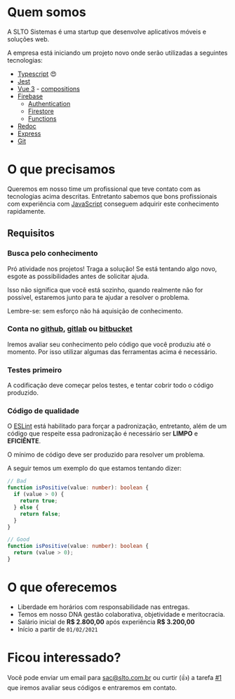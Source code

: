 # Quem somos

A SLTO Sistemas é uma startup que desenvolve aplicativos móveis e soluções web.

A empresa está iniciando um projeto novo onde serão utilizadas a seguintes tecnologias:

- [Typescript](https://www.typescriptlang.org/) :heart_eyes:
- [Jest](https://jestjs.io/)
- [Vue 3](https://v3.vuejs.org/) - [compositions](https://v3.vuejs.org/api/composition-api.html)
- [Firebase](https://firebase.google.com/)
  - [Authentication](https://firebase.google.com/docs/auth)
  - [Firestore](https://firebase.google.com/docs/firestore)
  - [Functions](https://firebase.google.com/docs/functions)
- [Redoc](https://github.com/Redocly/redoc)
- [Express](http://expressjs.com/)
- [Git](https://git-scm.com/)

# O que precisamos

Queremos em nosso time um profissional que teve contato com as tecnologias acima descritas.
Entretanto sabemos que bons profissionais com experiência com [JavaScript](https://developer.mozilla.org/pt-BR/docs/Web/JavaScript) conseguem adquirir este conhecimento rapidamente.

## Requisitos

### Busca pelo conhecimento
Pró atividade nos projetos! 
Traga a solução!
Se está tentando algo novo, esgote as possibilidades antes de solicitar ajuda.

Isso não significa que você está sozinho, quando realmente não for possível, estaremos junto para te ajudar a resolver o problema.

Lembre-se: sem esforço não há aquisição de conhecimento.

### Conta no [github](https://github.com/), [gitlab](https://gitlab.com/) ou [bitbucket](https://bitbucket.org/)

Iremos avaliar seu conhecimento pelo código que você produziu até o momento.
Por isso utilizar algumas das ferramentas acima é necessário.

### Testes primeiro

A codificação deve começar pelos testes, e tentar cobrir todo o código produzido.

### Código de qualidade

O [ESLint](https://eslint.org/) está habilitado para forçar a padronização, entretanto, além de um código que respeite essa padronização é necessário ser **LIMPO** e **EFICIÊNTE**.

O mínimo de código deve ser produzido para resolver um problema.

A seguir temos um exemplo do que estamos tentando dizer:

```typescript
// Bad
function isPositive(value: number): boolean {
  if (value > 0) {
    return true;
  } else {
    return false;
  }
}

// Good
function isPositive(value: number): boolean {
  return (value > 0);
}
```

# O que oferecemos

- Liberdade em horários com responsabilidade nas entregas.
- Temos em nosso DNA gestão colaborativa, objetividade e meritocracia.
- Salário inicial de **R$ 2.800,00** após experiência **R$ 3.200,00**
- Início a partir de `01/02/2021`

# Ficou interessado?

Você pode enviar um email para [sac@slto.com.br](mailto:sac@slto.com.br)
ou curtir (:thumbsup:) a tarefa [#1](https://github.com/solutosoft/contratacao/issues/1) que iremos avaliar seus códigos e entraremos em contato.














